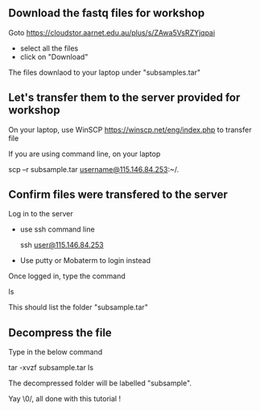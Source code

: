 ## Download the fastq files for workshop

Goto https://cloudstor.aarnet.edu.au/plus/s/ZAwa5VsRZYjqpai
- select all the files 
- click on "Download"

The files downlaod to your laptop under "subsamples.tar" 

## Let's transfer them to the server provided for workshop
On your laptop, use WinSCP https://winscp.net/eng/index.php to transfer file

If you are using command line, on your laptop 

  scp –r subsample.tar username@115.146.84.253:~/.
  
## Confirm files were transfered to the server 
Log in to the server 
  - use ssh command line 
  
    ssh user@115.146.84.253
    
  - Use putty or Mobaterm to login instead
  
Once logged in, type the command 

  ls 
  
This should list the folder "subsample.tar" 


## Decompress the file
Type in the below command 

  tar -xvzf subsample.tar
  ls
  
The decompressed folder will be labelled "subsample". 


Yay \0/, all done with this tutorial !
